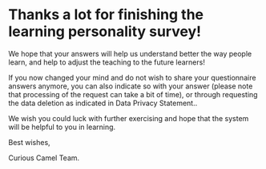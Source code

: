 # Thanks a lot for finishing the learning personality survey!

We hope that your answers will help us understand better the way people learn, and help to adjust the teaching to the future learners!

If you now changed your mind and do not wish to share your questionnaire answers anymore, you can also indicate so with your answer (please note that processing of the request can take a bit of time), or through requesting the data deletion as indicated in Data Privacy Statement..

We wish you could luck with further exercising and hope that the system will be helpful to you in learning. 

Best wishes, 

Curious Camel Team.